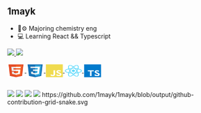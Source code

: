 ## 1mayk 
- 🧪⚙ Majoring chemistry eng
- 💻 Learning React && Typescript

 <div>
  <a href="https://github.com/1mayk">
  <img height="150em" src="https://github-readme-stats.vercel.app/api?username=1mayk&show_icons=true&theme=radical&include_all_commits=true&count_private=true"/>
  <img height="150em" src="https://github-readme-stats.vercel.app/api/top-langs/?username=1mayk&layout=compact&langs_count=7&theme=radical"/>
</div>
  
<div style="display: inline_block"><br>
  <img align="center" alt="Mayk-HTML" height="30" width="40" src="https://raw.githubusercontent.com/devicons/devicon/master/icons/html5/html5-original.svg">
  <img align="center" alt="Mayk-CSS" height="30" width="40" src="https://raw.githubusercontent.com/devicons/devicon/master/icons/css3/css3-original.svg">
  <img align="center" alt="Mayk-Js" height="30" width="40" src="https://raw.githubusercontent.com/devicons/devicon/master/icons/javascript/javascript-plain.svg">
  <img align="center" alt="Mayk-React" height="30" width="40" src="https://raw.githubusercontent.com/devicons/devicon/master/icons/react/react-original.svg">
  <img align="center" alt="Mayk-Ts" height="30" width="40" src="https://raw.githubusercontent.com/devicons/devicon/master/icons/typescript/typescript-plain.svg">
  
  <a href="https://giphy.com/gifs/baby-yoda-Wn74RUT0vjnoU98Hnt"></a></p>
</div>
  
##
  
<div>
  <a href="https://www.instagram.com/_mayconoliveira/" target="_blank"><img src="https://img.shields.io/badge/-Instagram-%23E4405F?style=for-the-badge&logo=instagram&logoColor=white" target="_blank"></a>
  <a href = "mailto:maycon.lrgo@gmail.com"><img src="https://img.shields.io/badge/-Gmail-%23333?style=for-the-badge&logo=gmail&logoColor=white" target="_blank"></a>
  <a href="https://www.linkedin.com/in/maycon-oliveira97/" target="_blank"><img src="https://img.shields.io/badge/-LinkedIn-%230077B5?style=for-the-badge&logo=linkedin&logoColor=white" target="_blank"></a>
  <a href="https://www.behance.net/1mayk/" target="_blank"><img src="https://img.shields.io/badge/Behance-1769ff?style=for-the-badge&logo=behance&logoColor=white" target="_blank"></a> 
  https://github.com/1mayk/1mayk/blob/output/github-contribution-grid-snake.svg
</div>
